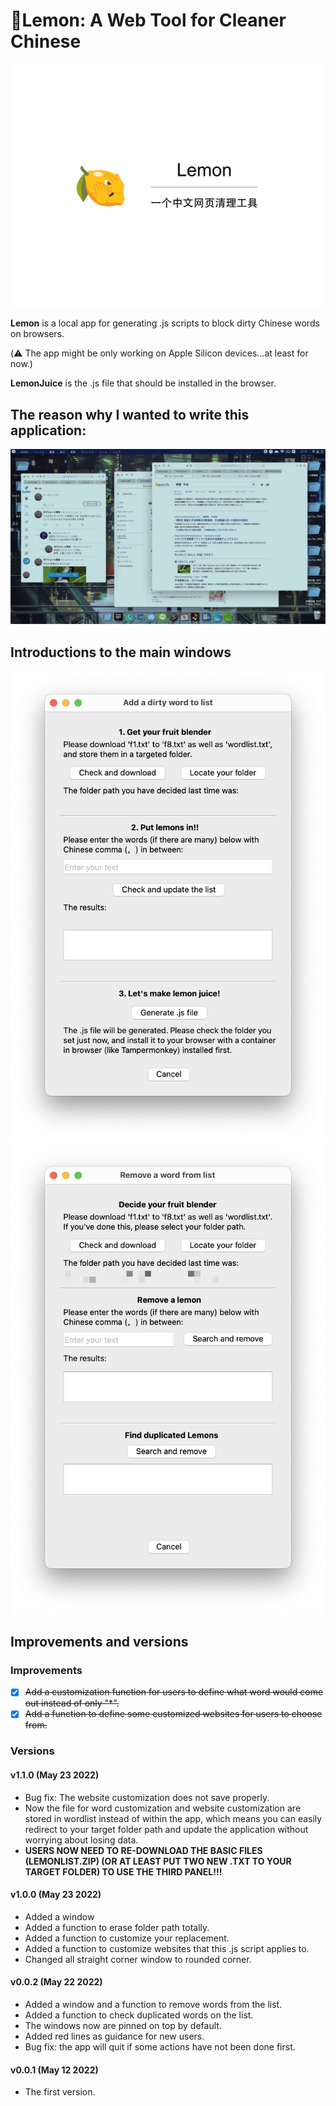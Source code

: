 # 🍋Lemon: A Web Tool for Cleaner Chinese

![Title](https://github.com/Ryan-the-hito/Lemon/raw/main/img/Lemon_Title.png)

**Lemon** is a local app for generating .js scripts to block dirty Chinese words on browsers.

(⚠️ The app might be only working on Apple Silicon devices...at least for now.)

**LemonJuice** is the .js file that should be installed in the browser. 

## The reason why I wanted to write this application:

![Why](https://github.com/Ryan-the-hito/Lemon/raw/main/img/why.gif)

## Introductions to the main windows

![Main](https://github.com/Ryan-the-hito/Lemon/raw/main/img/main.png)
![window2](https://github.com/Ryan-the-hito/Lemon/raw/main/img/window2.png)

## Improvements and versions
### Improvements
- [X] ~~Add a customization function for users to define what word would come out instead of only "*".~~
- [X] ~~Add a function to define some customized websites for users to choose from.~~
### Versions
#### v1.1.0 (May 23 2022)
- Bug fix: The website customization does not save properly.
- Now the file for word customization and website customization are stored in wordlist instead of within the app, which means you can easily redirect to your target folder path and update the application without worrying about losing data.
- **USERS NOW NEED TO RE-DOWNLOAD THE BASIC FILES (LEMONLIST.ZIP) (OR AT LEAST PUT TWO NEW .TXT TO YOUR TARGET FOLDER) TO USE THE THIRD PANEL!!!**

#### v1.0.0 (May 23 2022)
- Added a window
- Added a function to erase folder path totally.
- Added a function to customize your replacement.
- Added a function to customize websites that this .js script applies to.
- Changed all straight corner window to rounded corner.

#### v0.0.2 (May 22 2022)
- Added a window and a function to remove words from the list.
- Added a function to check duplicated words on the list.
- The windows now are pinned on top by default.
- Added red lines as guidance for new users.
- Bug fix: the app will quit if some actions have not been done first.

#### v0.0.1 (May 12 2022)
- The first version.
